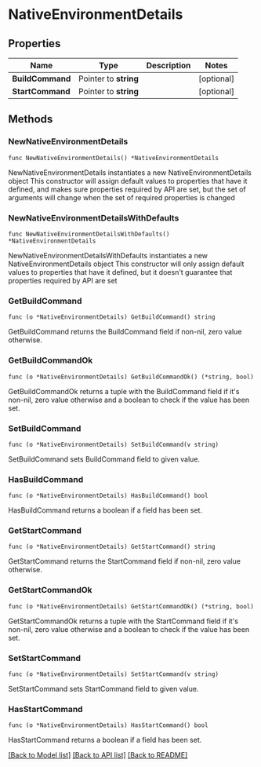 # NativeEnvironmentDetails

## Properties

Name | Type | Description | Notes
------------ | ------------- | ------------- | -------------
**BuildCommand** | Pointer to **string** |  | [optional] 
**StartCommand** | Pointer to **string** |  | [optional] 

## Methods

### NewNativeEnvironmentDetails

`func NewNativeEnvironmentDetails() *NativeEnvironmentDetails`

NewNativeEnvironmentDetails instantiates a new NativeEnvironmentDetails object
This constructor will assign default values to properties that have it defined,
and makes sure properties required by API are set, but the set of arguments
will change when the set of required properties is changed

### NewNativeEnvironmentDetailsWithDefaults

`func NewNativeEnvironmentDetailsWithDefaults() *NativeEnvironmentDetails`

NewNativeEnvironmentDetailsWithDefaults instantiates a new NativeEnvironmentDetails object
This constructor will only assign default values to properties that have it defined,
but it doesn't guarantee that properties required by API are set

### GetBuildCommand

`func (o *NativeEnvironmentDetails) GetBuildCommand() string`

GetBuildCommand returns the BuildCommand field if non-nil, zero value otherwise.

### GetBuildCommandOk

`func (o *NativeEnvironmentDetails) GetBuildCommandOk() (*string, bool)`

GetBuildCommandOk returns a tuple with the BuildCommand field if it's non-nil, zero value otherwise
and a boolean to check if the value has been set.

### SetBuildCommand

`func (o *NativeEnvironmentDetails) SetBuildCommand(v string)`

SetBuildCommand sets BuildCommand field to given value.

### HasBuildCommand

`func (o *NativeEnvironmentDetails) HasBuildCommand() bool`

HasBuildCommand returns a boolean if a field has been set.

### GetStartCommand

`func (o *NativeEnvironmentDetails) GetStartCommand() string`

GetStartCommand returns the StartCommand field if non-nil, zero value otherwise.

### GetStartCommandOk

`func (o *NativeEnvironmentDetails) GetStartCommandOk() (*string, bool)`

GetStartCommandOk returns a tuple with the StartCommand field if it's non-nil, zero value otherwise
and a boolean to check if the value has been set.

### SetStartCommand

`func (o *NativeEnvironmentDetails) SetStartCommand(v string)`

SetStartCommand sets StartCommand field to given value.

### HasStartCommand

`func (o *NativeEnvironmentDetails) HasStartCommand() bool`

HasStartCommand returns a boolean if a field has been set.


[[Back to Model list]](../README.md#documentation-for-models) [[Back to API list]](../README.md#documentation-for-api-endpoints) [[Back to README]](../README.md)


